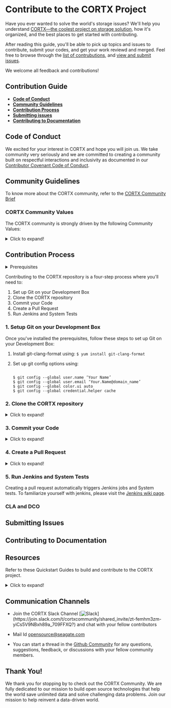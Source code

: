 # Contribute to the CORTX Project

Have you ever wanted to solve the world's storage issues? We'll help you understand [CORTX—the coolest project on storage solution](https://github.com/Seagate/cortx), how it's organized, and the best places to get started with contributing. 

After reading this guide, you'll be able to pick up topics and issues to contribute, submit your codes, and get your work reviewd and merged. Feel free to browse through the [list of contrubutions](https://github.com/Seagate/cortx/blob/main/doc/SuggestedContributions.md), and [view and submit issues](https://github.com/Seagate/cortx/issues). 

We welcome all feedback and contributions!

## Contribution Guide

- [**Code of Conduct**](#Code-of-Conduct)
- [**Community Guidelines**](#Community-Guidelines)
- [**Contribution Process**](Contribution_Process)
- [**Submitting issues**](#Submitting_Issues)
- [**Contributing to Documentation**](#Contributing_to_Documentation)

## Code of Conduct

We excited for your interest in CORTX and hope you will join us. We take community very seriously and we are committed to creating a community built on respectful interactions and inclusivity as documented in our [Contributor Covenant Code of Conduct](https://github.com/Seagate/cortx/blob/main/CODE_OF_CONDUCT.md).

## Community Guidelines

To know more about the CORTX community, refer to the [CORTX Community Brief](https://github.com/Seagate/cortx/blob/main/doc/SB510_1-2004US_Seagate_CORTX_Community-Brief_R7.2.pdf)

### CORTX Community Values

The CORTX community is strongly driven by the following Community Values:

<details>
<summary>Click to expand!</summary>
<p>

**Inclusive** - Our ambitions are global. The CORTX community is, too. The perspectives and skills necessary to achieve our goals are wide and varied; we believe in creating a community and a project that is inclusive, accessible, and welcoming to everyone.

**Open** - We are dedicated to remaining open and transparent. We believe in keeping CORTX Community code freely and fully available to be viewed, modified, and used without vendor lock in or other in-built limitations.

**Inspired** - CORTX is all about the challenge. Our goals are not small: we want to build the world’s best scalable mass-capacity object storage system, one that can work with any hardware and interoperate with all workloads. CORTX is built on hard work, ingenuity and an engineering mindset. We embrace hard problems and find inspired solutions.

**Evolving** – CORTX is continuously growing and adapting. As a community project, there is no limit to its development. We continuously make room for improvement and welcome the opportunities offered by the ever-evolving nature of community projects.

</p>
</details>

## Contribution Process

<details>
<summary>Prerequisites</summary>
<p>

- Please read our [Code Style Guide](https://github.com/Seagate/cortx/blob/main/doc/CodeStyle.md).

- Before you set up your GitHub, you'll need to

  1. Generate the SSH key on your development box using:

      ```shell

       $ ssh-keygen -o -t rsa -b 4096 -C "seagate-email-address"
      ```
  2. Add the SSH key to your GitHub Account:
    1. Copy the public key: `id_rsa.pub`. By default, your public key is located at `/root/.ssh/id_rsa.pub`
    2. Navigate to [GitHub SSH key settings](https://github.com/settings/keys) on your GitHub account.
      
      :page_with_curl:**Note:** Ensure that you've set your Seagate Email ID as the Primary Email Address associated with your GitHub Account. SSO will not work if you do not set  your Seagate Email ID as your Primary Email Address.
    3. Paste the SSH key you generated in Step 1 and select *Enable SSO*.
    4. Click **Authorize** to authorize SSO for your SSH key.
    5. [Create a Personal Access Token or PAT](https://help.github.com/en/github/authenticating-to-github/creating-a-personal-access-token).

      :page_with_curl:**Note:** Ensure that you have enabled SSO for your PAT.
      
 - Update Git to the latest version. If you're on an older version, you'll see errors in your commit hooks that look like this:

    `$ git commit`

  Sample Output
  
    ```shell

    git: 'interpret-trailers' is not a git command.
    See 'git --help'
    cannot insert change-id line in .git/COMMIT_EDITMSG
    ```

- Install Fix for CentOS 7.x by using: `$ yum remove git`

    Download the [RPM file from here](https://packages.endpoint.com/rhel/7/os/x86_64/endpoint-repo-1.7-1.x86_64.rpm) and run the following commands:

    ```shell

    $ yum -y install
    $ yum -y install git
    ```

   </p>
    </details>

Contributing to the CORTX repository is a four-step process where you'll need to:

1. Set up Git on your Development Box
2. Clone the CORTX repository
3. Commit your Code
4. Create a Pull Request
5. Run Jenkins and System Tests

### 1. Setup Git on your Development Box

Once you've installed the prerequisites, follow these steps to set up Git on your Development Box:

1. Install git-clang-format using: `$ yum install git-clang-format`

2. Set up git config options using:

   ```shell

   $ git config --global user.name ‘Your Name’
   $ git config --global user.email ‘Your.Name@domain_name’
   $ git config --global color.ui auto
   $ git config --global credential.helper cache
   ```

### 2. Clone the CORTX repository

<details>
<summary>Click to expand!</summary>
<p>
Before you can work on a GitHub feature, you'll need to clone the repository you're working on. You'll need to **Fork** the repository to clone it into your private GitHub repository and follow these steps:

1. Navigate to the repository homepage on GitHub.
2. Click **Fork**
3. Run the following commands in Shell:

   `$ git clone git@github.com:"your-github-id"/repo-name.git`

4.  You'll need to setup the upstream repository in the remote list. This is a one-time activity.

    1. Run the following command to view the configured remote repository for your fork.
    
       `$ git remote -v`  

      Sample Output:
    
      ```shell
    
      origin git@github.com:<gitgub-id>/cortx-sspl.git (fetch)
      origin git@github.com:<github-id>/cortx-sspl.git (push)
      ```

   2. Set up the upstream repository in the remote list using:
   
      `$ git remote add upstream git@github.com:Seagate/reponame.git

      `$ git remote -v`

      Sample Output:
    
      ```shell
    
      origin git@github.com:<gitgub-id>/cortx-sspl.git (fetch)
      origin git@github.com:<github-id>/cortx-sspl.git (push)
      upstream git@github.com:Seagate/cortx-sspl.git (fetch)
      upstream git@github.com:Seagate/cortx-sspl.git (push)
      ```
    
5. Check out to your branch using:

   `$ git checkout <branchname>`

   `$ git checkout -b 'your-local-branch-name`
   
   :page_with_curl: **Note:** By default, you'll need to contribute to the main branch. However, this may differ for some repositories. 

</p>
</details>

### 3. Commit your Code 

<details>
<summary>Click to expand!</summary>
<p>

:page_with_curl: **Note:** At any point in time to rebase your local branch to the latest main branch, follow these steps:

  ```shell

  $ git pull origin master
  $ git submodule update --init --recursive
  $ git checkout 'your-local-branch'
  $ git pull origin 'your-remote-branch-name'
  $ git submodule update --init --recursive
  $ git rebase origin/master
  ```
  
You can make changes to the code and save them in your files.

1. Use the command below to add files that need to be pushed to the git staging area:

- `$ git add foo/somefile.cc`

2. To commit your code changes use:

   `$ git commit -m ‘comment’` - Enter your GitHub Account ID and an appropriate Feature or Change description in comment.

3. Check out your git log to view the details of your commit and verify the author name using: `$ git log`

  :page_with_curl:**Note:** If you need to change the author name for your commit, refer to the GitHub article on [Changing author info](https://docs.github.com/en/github/using-git/changing-author-info).

4. To Push your changes to GitHub, use: `$ git push origin 'your-local-branch-name'`

   Your output will look like the Sample Output below:

   ```shell

   Enumerating objects: 4, done.
   Counting objects: 100% (4/4), done.
   Delta compression using up to 2 threads
   Compressing objects: 100% (2/2), done.
   Writing objects: 100% (3/3), 332 bytes | 332.00 KiB/s, done.
   Total 3 (delta 1), reused 0 (delta 0)
   remote: Resolving deltas: 100% (1/1), completed with 1 local object.
   remote:
   remote: Create a pull request for 'your-local-branch-name' on GitHub by visiting:
   remote: https://github.com/<your-GitHub-Id>/cortx-s3server/pull/new/<your-local-branch-name>
   remote: To github.com:<your-GitHub-Id>/cortx-s3server.git
   * [new branch] <your-local-branch-name> -> <your-local-branch-name>
   ```
</p>
</details>

### 4. Create a Pull Request 

<details>
<summary>Click to expand!</summary>
<p>
1. Once you Push changes to GitHub, the output will display a URL for creating a Pull Request, as shown in the sample code above.

:page_with_curl:**Note:** To resolve conflicts, follow the troubleshooting steps mentioned in git error messages.
2. You'll be redirected to GitHib remote.
3. Select **main** from the Branches/Tags drop-down list.
4. Click **Create pull request** to create the pull request.
5. Add reviewers to your pull request to review and provide feedback on your changes.

</p>
</details>

### 5. Run Jenkins and System Tests

Creating a pull request automatically triggers Jenkins jobs and System tests. To familiarize yourself with jenkins, please visit the [Jenkins wiki page](https://en.wikipedia.org/wiki/Jenkins_(software)).

### CLA and DCO 

## Submitting Issues

## Contributing to Documentation

## Resources 

Refer to these Quickstart Guides to build and contribute to the CORTX project.

<details>
<summary>Click to expand!</summary>
<p>

- Provisioner
- Motr
- S3 Server
- CSM

</p>
</details>

## Communication Channels


- Join the CORTX Slack Channel [![Slack](https://img.shields.io/badge/chat-on%20Slack-blue")](https://join.slack.com/t/cortxcommunity/shared_invite/zt-femhm3zm-yiCs5V9NBxh89a_709FFXQ?) and chat with your fellow contributors 

- Mail Id [opensource@seagate.com](opensource@seagate.com)

- You can start a thread in the [Github Community](https://github.com/orgs/Seagate/teams/cortx-community/discussions) for any questions, suggestions, feedback, or discussions with your fellow community members. 

## Thank You!

We thank you for stopping by to check out the CORTX Community. We are fully dedicated to our mission to build open source technologies that help the world save unlimited data and solve challenging data problems. Join our mission to help reinvent a data-driven world.
